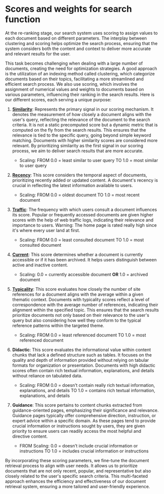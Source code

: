 # Scores and weights for search function

At the re-ranking stage, our search system uses scoring to assign values to each
document based on different parameters. The interplay between clustering and
scoring helps optimize the search process, ensuring that the system considers
both the content and context to deliver more accurate and relevant results for
the user. 

This task becomes challenging when dealing with a large number of documents,
creating the need for optimization strategies. A good approach is the
utilization of an indexing method called clustering, which categorize documents
based on their topics, facilitating a more streamlined and efficient search
process. We also use scoring, which involves the assignment of numerical values
and weights to documents based on various parameters, influencing their ranking
in the search results. Here is our different scores, each serving a unique
purpose:

1. [**Similarity**](sql/2023-07-19-modify-score_type-add-similarity.sql):
   Represents the primary signal in our scoring mechanism. It denotes the
   measurement of how closely a document aligns with the user's query,
   reflecting the relevance of the document to the search criteria. It is not a
   static precomputed score but a dynamic metric that is computed on the fly
   from the search results. This ensures that the relevance is tied to the
   specific query, going beyond simple keyword matching. Documents with higher
   similarity scores are considered more relevant. By prioritizing similarity as
   the first signal in our scoring process, we aim to deliver search results
   that are more accurate.
      - Scaling: FROM 0.0 = least similar to user query TO 1.0 = most similar to
        user query

1. [**Recency**](sql/schema2.sql.public_new.sql): This score considers the
   temporal aspect of documents, prioritizing recently added or updated content.
   A document's recency is crucial in reflecting the latest information
   available to users. 
      - Scaling: FROM 0.0 = oldest document TO 1.0 = most recent document

1. [**Traffic**](sql/compute-traffic-score.sql): The frequency with which users
   consult a document influences its score. Popular or frequently accessed
   documents are given higher scores with the help of web traffic logs,
   indicating their relevance and importance to users. Warning: The home page is
   rated really high since it's where every user land at first.
      - Scaling: FROM 0.0 = least consulted document TO 1.0 = most consulted
        document

1. [**Current**](sql/2023-07-12-score-current.sql): This score determines
   whether a document is currently accessible or if it has been archived. It
   helps users distinguish between active and inactive content.
      - Scaling: 0.0 = currently accessible document **OR** 1.0 = archived
        document

1. [**Typicality**](sql/2023-07-12-calculate-incoming-outgoing-counts.sql): This
   score evaluates how closely the number of site references for a document
   aligns with the average within a given thematic context. Documents with
   typicality scores reflect a level of correspondence with the average number
   of references, indicating their alignment within the specified topic. This
   ensures that the search results prioritize documents not only based on their
   relevance to the user's query but also considering how well they conform to
   the typical reference patterns within the targeted theme.
      - Scaling: FROM 0.0 = least referenced document TO 1.0 = most referenced
        document

1. **Didactic**: This score evaluates the informational value within content
   chunks that lack a defined structure such as tables. It focuses on the
   quality and depth of information provided without relying on tabular formats
   for organization or presentation. Documents with high didactic scores often
   contain rich textual information, explanations, and details without reliance
   on tabulated data.
      - Scaling: FROM 0.0 = doesn't contain really rich textual information,
        explanations, and details TO 1.0 = contains rich textual information,
        explanations, and details

1. **Guidance**: This score pertains to content chunks extracted from
   guidance-oriented pages, emphasizing their significance and relevance.
   Guidance pages typically offer comprehensive direction, instruction, or
   expert advice within a specific domain. As these pages tend to provide
   crucial information or instructions sought by users, they are given priority
   to ensure users can readily access the most helpful and directive content.
      - FROM Scaling: 0.0 = doesn't include crucial information or instructions
        TO 1.0 = includes crucial information or instructions



By incorporating these scoring parameters, we fine-tune the document retrieval
process to align with user needs. It allows us to prioritize documents that are
not only recent, popular, and representative but also closely related to the
user's specific search criteria. This multi-faceted approach enhances the
efficiency and effectiveness of our document retrieval system, ensuring a more
tailored and user-friendly experience.
